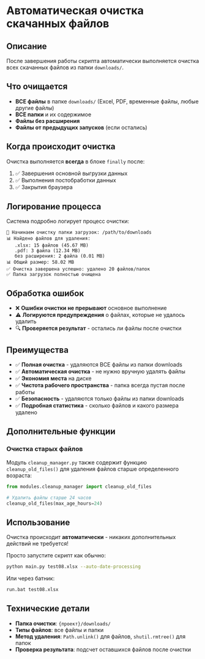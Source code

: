 # Автоматическая очистка скачанных файлов

## Описание

После завершения работы скрипта автоматически выполняется очистка всех скачанных файлов из папки `downloads/`.

## Что очищается

- **ВСЕ файлы** в папке `downloads/` (Excel, PDF, временные файлы, любые другие файлы)
- **ВСЕ папки** и их содержимое
- **Файлы без расширения**
- **Файлы от предыдущих запусков** (если остались)

## Когда происходит очистка

Очистка выполняется **всегда** в блоке `finally` после:
1. ✅ Завершения основной выгрузки данных
2. ✅ Выполнения постобработки данных
3. ✅ Закрытия браузера

## Логирование процесса

Система подробно логирует процесс очистки:

```
🧹 Начинаем очистку папки загрузок: /path/to/downloads
📊 Найдено файлов для удаления:
   .xlsx: 15 файлов (45.67 MB)
   .pdf: 3 файла (12.34 MB)
   без расширения: 2 файла (0.01 MB)
📊 Общий размер: 58.02 MB
✅ Очистка завершена успешно: удалено 20 файлов/папок
✅ Папка загрузок полностью очищена
```

## Обработка ошибок

- ❌ **Ошибки очистки не прерывают** основное выполнение
- ⚠️ **Логируются предупреждения** о файлах, которые не удалось удалить
- 🔍 **Проверяется результат** - остались ли файлы после очистки

## Преимущества

- ✅ **Полная очистка** - удаляются ВСЕ файлы из папки downloads
- ✅ **Автоматическая очистка** - не нужно вручную удалять файлы
- ✅ **Экономия места** на диске
- ✅ **Чистота рабочего пространства** - папка всегда пустая после работы
- ✅ **Безопасность** - удаляются только файлы из папки downloads
- ✅ **Подробная статистика** - сколько файлов и какого размера удалено

## Дополнительные функции

### Очистка старых файлов

Модуль `cleanup_manager.py` также содержит функцию `cleanup_old_files()` для удаления файлов старше определенного возраста:

```python
from modules.cleanup_manager import cleanup_old_files

# Удалить файлы старше 24 часов
cleanup_old_files(max_age_hours=24)
```

## Использование

Очистка происходит **автоматически** - никаких дополнительных действий не требуется!

Просто запустите скрипт как обычно:
```bash
python main.py test08.xlsx --auto-date-processing
```

Или через батник:
```bash
run.bat test08.xlsx
```

## Технические детали

- **Папка очистки**: `{проект}/downloads/`
- **Типы файлов**: все файлы и папки
- **Метод удаления**: `Path.unlink()` для файлов, `shutil.rmtree()` для папок
- **Проверка результата**: подсчет оставшихся файлов после очистки
